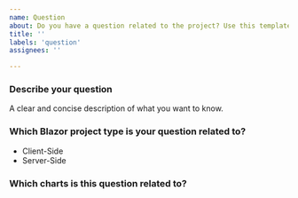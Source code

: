 ```yaml
---
name: Question
about: Do you have a question related to the project? Use this template.
title: ''
labels: 'question'
assignees: ''

---
```


### Describe your question
A clear and concise description of what you want to know.

### Which Blazor project type is your question related to?
<!-- Remove the items which don't apply from the following list -->
- Client-Side
- Server-Side

### Which charts is this question related to?
<!-- Please list the charts this question applies to. If it applies to all of them, just write 'all charts'. -->
